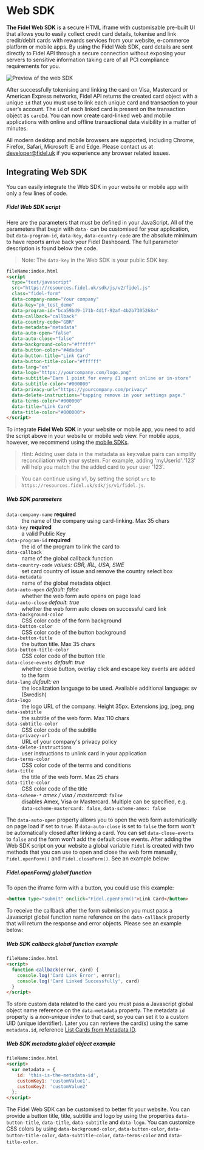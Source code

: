 # Web SDK

**The Fidel Web SDK** is a secure HTML iframe with customisable pre-built UI that allows you to easily collect credit card details, tokenise and link credit/debit cards with rewards services from your website, e-commerce platform or mobile apps. By using the Fidel Web SDK, card details are sent directly to Fidel API through a secure connection without exposing your servers to sensitive information taking care of all PCI compliance requirements for you.

<img
  src="https://docs.fidel.uk/assets/images/sdk_web.png"
  srcset="https://docs.fidel.uk/assets/images/sdk_web.png, https://docs.fidel.uk/assets/images/sdk_web@2x.png 2x"
  alt="Preview of the web SDK"
/>

After successfully tokenising and linking the card on Visa, Mastercard or American Express networks, Fidel API returns the created card object with a unique `id` that you must use to link each unique card and transaction to your user’s account. The `id` of each linked card is present on the transaction object as `cardId`. You can now create card-linked web and mobile applications with online and offline transactional data visibility in a matter of minutes.

All modern desktop and mobile browsers are supported, including Chrome, Firefox, Safari, Microsoft IE and Edge. Please contact us at [developer@fidel.uk](mailto:developer@fidel.uk) if you experience any browser related issues.

## Integrating Web SDK

You can easily integrate the Web SDK in your website or mobile app with only a few lines of code.

##### Fidel Web SDK script

Here are the parameters that must be defined in your JavaScript. All of the parameters that begin with `data-` can be customised for your application, but `data-program-id`, `data-key`, `data-country-code` are the absolute minimum to have reports arrive back your Fidel Dashboard. The full parameter description is found below the code.  

> Note: The `data-key` in the Web SDK is your public SDK key.

```html
fileName:index.html
<script
  type="text/javascript"
  src="https://resources.fidel.uk/sdk/js/v2/fidel.js"
  class="fidel-form"
  data-company-name="Your company"
  data-key="pk_test_demo"
  data-program-id="bca59bd9-171b-4d1f-92af-4b2b7305268a"
  data-callback="callback"
  data-country-code="GBR"
  data-metadata="metadata"
  data-auto-open="false"
  data-auto-close="false"
  data-background-color="#ffffff"
  data-button-color="#4dadea"
  data-button-title="Link Card"
  data-button-title-color="#ffffff"
  data-lang="en"
  data-logo="https://yourcompany.com/logo.png"
  data-subtitle="Earn 1 point for every £1 spent online or in-store"
  data-subtitle-color="#000000"
  data-privacy-url="https://yourcompany.com/privacy"
  data-delete-instructions="tapping remove in your settings page."
  data-terms-color="#000000"
  data-title="Link Card"
  data-title-color="#000000">
</script>
```
To integrate **Fidel Web SDK** in your website or mobile app, you need to add the script above in your website or mobile web view. For mobile apps, however, we recommend using the [mobile SDKs](/mobile-sdk).

> Hint: Adding user data in the metadata as key:value pairs can simplify reconciliation with your system. For example, adding 'myUserId':'123' will help you match the the added card to your user '123'.

> You can continue using v1, by setting the script `src` to `https://resources.fidel.uk/sdk/js/v1/fidel.js`.

##### Web SDK parameters

<dl>
    <div>
        <dt>
            <span><code>data-company-name</code></span>
            <strong>required</strong>
        </dt>
        <dd>the name of the company using card-linking. Max 35 chars</dd>
    </div>
    <div>
        <dt>
            <span><code>data-key</code></span>
            <strong>required</strong>
        </dt>
        <dd>a valid Public Key</dd>
    </div>
    <div>
        <dt>
            <span><code>data-program-id</code></span>
            <strong>required</strong>
        </dt>
        <dd>the id of the program to link the card to</dd>
    </div>
    <div>
        <dt>
            <span><code>data-callback</code></span>
        </dt>
        <dd>name of the global callback function</dd>
    </div>
    <div>
        <dt>
            <span><code>data-country-code</code></span>
            <em>values: GBR, IRL, USA, SWE</em>
        </dt>
        <dd>set card country of issue and remove the country select box</dd>
    </div>
    <div>
        <dt>
            <span><code>data-metadata</code></span>
        </dt>
        <dd>name of the global metadata object</dd>
    </div>
    <div>
        <dt>
            <span><code>data-auto-open</code></span>
            <em>default: false</em>
        </dt>
        <dd>whether the web form auto opens on page load</dd>
    </div>
    <div>
        <dt>
            <span><code>data-auto-close</code></span>
            <em>default: true</em>
        </dt>
        <dd>whether the web form auto closes on successful card link</dd>
    </div>
    <div>
        <dt>
            <span><code>data-background-color</code></span>
        </dt>
        <dd>CSS color code of the form background</dd>
    </div>
    <div>
        <dt>
            <span><code>data-button-color</code></span>
        </dt>
        <dd>CSS color code of the button background</dd>
    </div>
    <div>
        <dt>
            <span><code>data-button-title</code></span>
        </dt>
        <dd>the button title. Max 35 chars</dd>
    </div>
    <div>
        <dt>
            <span><code>data-button-title-color</code></span>
        </dt>
        <dd>CSS color code of the button title</dd>
    </div>
    <div>
        <dt>
            <span><code>data-close-events</code></span>
            <em>default: true</em>
        </dt>
        <dd>whether close button, overlay click and escape key events are added to the form</dd>
    </div>
    <div>
        <dt>
            <span><code>data-lang</code></span>
            <em>default: en</em>
        </dt>
        <dd>the localization language to be used. Available additional language: sv (Swedish)</dd>
    </div>
    <div>
        <dt>
            <span><code>data-logo</code></span>
        </dt>
        <dd>the logo URL of the company. Height 35px. Extensions jpg, jpeg, png</dd>
    </div>
    <div>
        <dt>
            <span><code>data-subtitle</code></span>
        </dt>
        <dd>the subtitle of the web form. Max 110 chars</dd>
    </div>
    <div>
        <dt>
            <span><code>data-subtitle-color</code></span>
        </dt>
        <dd>CSS color code of the subtitle</dd>
    </div>
    <div>
        <dt>
            <span><code>data-privacy-url</code></span>
        </dt>
        <dd>URL of your company's privacy policy</dd>
    </div>
    <div>
        <dt>
            <span><code>data-delete-instructions</code></span>
        </dt>
        <dd>user instructions to unlink card in your application</dd>
    </div>
    <div>
        <dt>
            <span><code>data-terms-color</code></span>
        </dt>
        <dd>CSS color code of the terms and conditions</dd>
    </div>
    <div>
        <dt>
            <span><code>data-title</code></span>
        </dt>
        <dd>the title of the web form. Max 25 chars</dd>
    </div>
    <div>
        <dt>
            <span><code>data-title-color</code></span>
        </dt>
        <dd>CSS color code of the title</dd>
    </div>
    <div>
        <dt>
            <span><code>data-scheme-*</code></span>
            <em>amex / visa / mastercard: <code>false</code></em>
        </dt>
        <dd>disables Amex, Visa or Mastercard. Multiple can be specified, e.g. <code>data-scheme-mastercard: false</code>, <code>data-scheme-amex: false</code></dd>
    </div>
</dl>

The `data-auto-open` property allows you to open the web form automatically on page load if set to `true`. If `data-auto-close` is set to `false` the form won't be automatically closed after linking a card. You can set `data-close-events` to `false` and the form won't add the default close events. After adding the Web SDK script on your website a global variable `Fidel` is created with two methods that you can use to open and close the web form manually, `Fidel.openForm()` and `Fidel.closeForm()`. See an example below:

##### Fidel.openForm() global function
To open the iframe form with a button, you could use this example:

```html
<button type="submit" onclick="Fidel.openForm()">Link Card</button>
```

To receive the callback after the form submission you must pass a Javascript global function name reference on the `data-callback` property that will return the response and error objects. Please see an example below:

##### Web SDK callback global function example

```html
fileName:index.html
<script>
  function callback(error, card) {
    console.log('Card Link Error', error);
    console.log('Card Linked Successfully', card)
  }
</script>
```

To store custom data related to the card you must pass a Javascript global object name reference on the `data-metadata` property. The metadata `id` property is a *non-unique index* to that card, so you can set it to a custom UID (unique identifier). Later you can retrieve the card(s) using the same `metadata.id`, reference [List Cards from Metadata ID](https://reference.fidel.uk/v1/reference#list-cards-from-metadata-id).

##### Web SDK metadata global object example

```html
fileName:index.html
<script>
  var metadata = {
    id: 'this-is-the-metadata-id',
    customKey1: 'customValue1',
    customKey2: 'customValue2'
  };
</script>
```

The Fidel Web SDK can be customised to better fit your website. You can provide a button title, title, subtitle and logo by using the properties `data-button-title`, `data-title`, `data-subtitle` and `data-logo`. You can customize CSS colors by using `data-background-color`, `data-button-color`, `data-button-title-color`, `data-subtitle-color`, `data-terms-color` and `data-title-color`.
